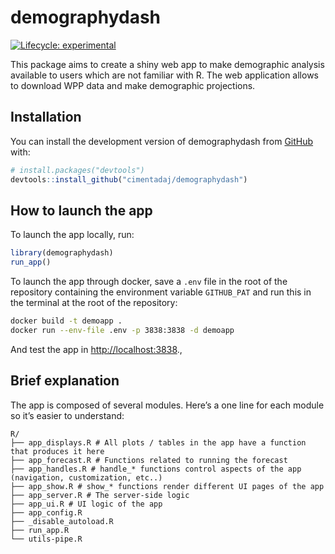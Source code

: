 
<!-- README.md is generated from README.Rmd. Please edit that file -->

# demographydash

<!-- badges: start -->

[![Lifecycle:
experimental](https://img.shields.io/badge/lifecycle-experimental-orange.svg)](https://lifecycle.r-lib.org/articles/stages.html#experimental)
<!-- badges: end -->

This package aims to create a shiny web app to make demographic analysis
available to users which are not familiar with R. The web application
allows to download WPP data and make demographic projections.

## Installation

You can install the development version of demographydash from
[GitHub](https://github.com/) with:

``` r
# install.packages("devtools")
devtools::install_github("cimentadaj/demographydash")
```

## How to launch the app

To launch the app locally, run:

``` r
library(demographydash)
run_app()
```

To launch the app through docker, save a `.env` file in the root of the
repository containing the environment variable `GITHUB_PAT` and run this
in the terminal at the root of the repository:

``` bash
docker build -t demoapp .
docker run --env-file .env -p 3838:3838 -d demoapp
```

And test the app in <http://localhost:3838>.,

## Brief explanation

The app is composed of several modules. Here’s a one line for each
module so it’s easier to understand:

    R/
    ├── app_displays.R # All plots / tables in the app have a function that produces it here
    ├── app_forecast.R # Functions related to running the forecast
    ├── app_handles.R # handle_* functions control aspects of the app (navigation, customization, etc..)
    ├── app_show.R # show_* functions render different UI pages of the app
    ├── app_server.R # The server-side logic
    ├── app_ui.R # UI logic of the app
    ├── app_config.R
    ├── _disable_autoload.R
    ├── run_app.R
    └── utils-pipe.R
